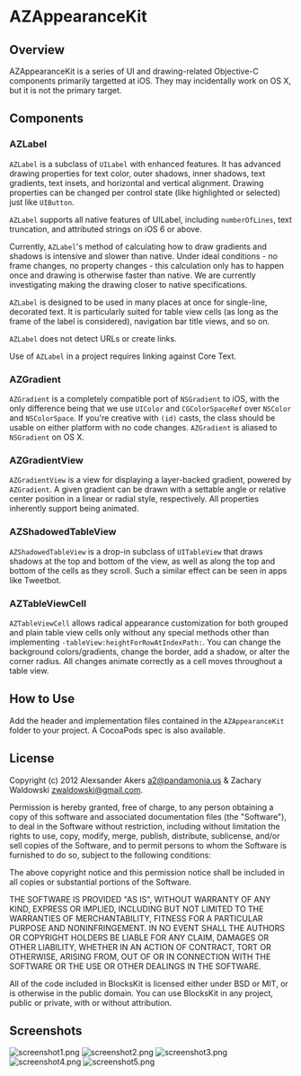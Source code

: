 AZAppearanceKit
===============


Overview
--------
AZAppearanceKit is a series of UI and drawing-related Objective-C components primarily targetted at iOS. They may incidentally work on OS X, but it is not the primary target.

Components
----------

### AZLabel

`AZLabel` is a subclass of `UILabel` with enhanced features. It has advanced drawing properties for text color, outer shadows, inner shadows, text gradients, text insets, and horizontal and vertical alignment. Drawing properties can be changed per control state (like highlighted or selected) just like `UIButton`.

`AZLabel` supports all native features of UILabel, including `numberOfLines`, text truncation, and attributed strings on iOS 6 or above.

Currently, `AZLabel`'s method of calculating how to draw gradients and shadows is intensive and slower than native. Under ideal conditions - no frame changes, no property changes - this calculation only has to happen once and drawing is otherwise faster than native. We are currently investigating making the drawing closer to native specifications.

`AZLabel` is designed to be used in many places at once for single-line, decorated text. It is particularly suited for table view cells (as long as the frame of the label is considered), navigation bar title views, and so on.

`AZLabel` does not detect URLs or create links.

Use of `AZLabel` in a project requires linking against Core Text.

### AZGradient

`AZGradient` is a completely compatible port of `NSGradient` to iOS, with the only difference being that we use `UIColor` and `CGColorSpaceRef` over `NSColor` and `NSColorSpace`. If you're creative with `(id)` casts, the class should be usable on either platform with no code changes. `AZGradient` is aliased to `NSGradient` on OS X.

### AZGradientView

`AZGradientView` is a view for displaying a layer-backed gradient, powered by `AZGradient`. A given gradient can be drawn with a settable angle or relative center position in a linear or radial style, respectively. All properties inherently support being animated.

### AZShadowedTableView

`AZShadowedTableView` is a drop-in subclass of `UITableView` that draws shadows at the top and bottom of the view, as well as along the top and bottom of the cells as they scroll. Such a similar effect can be seen in apps like Tweetbot.

### AZTableViewCell

`AZTableViewCell` allows radical appearance customization for both grouped and plain table view cells only without any special methods other than implementing `-tableView:heightForRowAtIndexPath:`. You can change the background colors/gradients, change the border, add a shadow, or alter the corner radius. All changes animate correctly as a cell moves throughout a table view.

How to Use
----------

Add the header and implementation files contained in the `AZAppearanceKit` folder to your project. A CocoaPods spec is also available.


License
-------

Copyright (c) 2012 Alexsander Akers <a2@pandamonia.us> & Zachary Waldowski <zwaldowski@gmail.com>.

Permission is hereby granted, free of charge, to any person obtaining a copy of this software and associated documentation files (the "Software"), to deal in the Software without restriction, including without limitation the rights to use, copy, modify, merge, publish, distribute, sublicense, and/or sell copies of the Software, and to permit persons to whom the Software is furnished to do so, subject to the following conditions:

The above copyright notice and this permission notice shall be included in all copies or substantial portions of the Software.

THE SOFTWARE IS PROVIDED "AS IS", WITHOUT WARRANTY OF ANY KIND, EXPRESS OR IMPLIED, INCLUDING BUT NOT LIMITED TO THE WARRANTIES OF MERCHANTABILITY, FITNESS FOR A PARTICULAR PURPOSE AND NONINFRINGEMENT. IN NO EVENT SHALL THE AUTHORS OR COPYRIGHT HOLDERS BE LIABLE FOR ANY CLAIM, DAMAGES OR OTHER LIABILITY, WHETHER IN AN ACTION OF CONTRACT, TORT OR OTHERWISE, ARISING FROM, OUT OF OR IN CONNECTION WITH THE SOFTWARE OR THE USE OR OTHER DEALINGS IN THE SOFTWARE.

All of the code included in BlocksKit is licensed either under BSD or MIT, or is otherwise in the public domain. You can use BlocksKit in any project, public or private, with or without attribution.


Screenshots
-----------

![screenshot1.png](screenshot1.png)
![screenshot2.png](screenshot2.png)
![screenshot3.png](screenshot3.png)
![screenshot4.png](screenshot4.png)
![screenshot5.png](screenshot5.png)